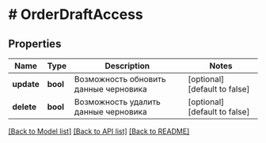 # # OrderDraftAccess

## Properties

Name | Type | Description | Notes
------------ | ------------- | ------------- | -------------
**update** | **bool** | Возможность обновить данные черновика | [optional] [default to false]
**delete** | **bool** | Возможность удалить данные черновика | [optional] [default to false]

[[Back to Model list]](../../README.md#models) [[Back to API list]](../../README.md#endpoints) [[Back to README]](../../README.md)
